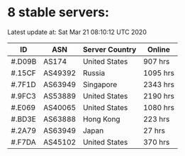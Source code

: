 # 8 stable servers:

Latest update at: Sat Mar 21 08:10:12 UTC 2020

| ID | ASN | Server Country | Online |
| -- | --- | -------------- | ------ |
| #.D09B | AS174 | United States | 907 hrs |
| #.15CF | AS49392 | Russia | 1095 hrs |
| #.7F1D | AS63949 | Singapore | 2343 hrs |
| #.9FC3 | AS53889 | United States | 2190 hrs |
| #.E069 | AS40065 | United States | 1080 hrs |
| #.BD3E | AS63888 | Hong Kong | 223 hrs |
| #.2A79 | AS63949 | Japan | 27 hrs |
| #.F7DA | AS45102 | United States | 370 hrs |

